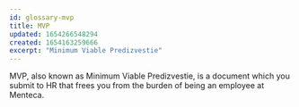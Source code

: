 ```yaml
---
id: glossary-mvp
title: MVP
updated: 1654266548294
created: 1654163259666
excerpt: "Minimum Viable Predizvestie"
---
```


MVP, also known as Minimum Viable Predizvestie, is a document which you submit
to HR that frees you from the burden of being an employee at Menteca.

